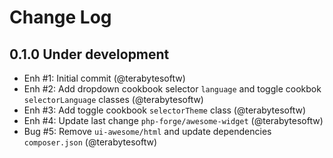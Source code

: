 # Change Log

## 0.1.0 Under development

- Enh #1: Initial commit (@terabytesoftw)
- Enh #2: Add dropdown cookbook selector `language` and toggle cookbok `selectorLanguage` classes (@terabytesoftw)
- Enh #3: Add toggle cookbook `selectorTheme` class (@terabytesoftw)
- Enh #4: Update last change `php-forge/awesome-widget` (@terabytesoftw)
- Bug #5: Remove `ui-awesome/html` and update dependencies `composer.json` (@terabytesoftw)
